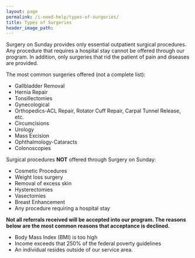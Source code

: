```yaml
---
layout: page
permalink: /i-need-help/types-of-surgeries/
title: Types of Surgeries
header_image_path:
---
```



Surgery on Sunday provides only essential outpatient surgical procedures. Any procedure that requires a hospital stay cannot be offered through our program. In addition, only surgeries that rid the patient of pain and diseases are provided.

The most common surgeries offered (not a complete list):

* Gallbladder Removal
* Hernia Repair
* Tonsillectomies
* Gynecological
* Orthopedics-ACL Repair, Rotator Cuff Repair, Carpal Tunnel Release, etc.
* Circumcisions
* Urology
* Mass Excision
* Ophthalmology-Cataracts
* Colonoscopies


Surgical procedures **NOT** offered through Surgery on Sunday:

* Cosmetic Procedures
* Weight loss surgery
* Removal of excess skin
* Hysterectomies
* Vasectomies
* Breast Enhancement
* Any procedure requiring a hospital stay


**Not all referrals received will be accepted into our program. The reasons below are the most common reasons that acceptance is declined.**

* Body Mass Index (BMI) is too high
* Income exceeds that 250% of the federal poverty guidelines
* An individual resides outside of our service area.